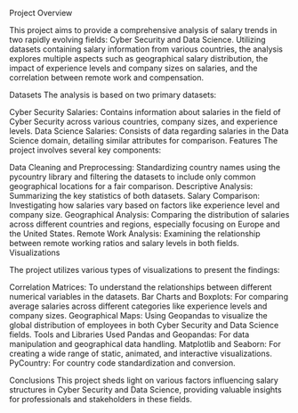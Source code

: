 Project Overview

This project aims to provide a comprehensive analysis of salary trends in two rapidly evolving fields: Cyber Security and Data Science. Utilizing datasets containing salary information from various countries, the analysis explores multiple aspects such as geographical salary distribution, the impact of experience levels and company sizes on salaries, and the correlation between remote work and compensation.

Datasets
The analysis is based on two primary datasets:

Cyber Security Salaries: Contains information about salaries in the field of Cyber Security across various countries, company sizes, and experience levels.
Data Science Salaries: Consists of data regarding salaries in the Data Science domain, detailing similar attributes for comparison.
Features
The project involves several key components:

Data Cleaning and Preprocessing: Standardizing country names using the pycountry library and filtering the datasets to include only common geographical locations for a fair comparison.
Descriptive Analysis: Summarizing the key statistics of both datasets.
Salary Comparison: Investigating how salaries vary based on factors like experience level and company size.
Geographical Analysis: Comparing the distribution of salaries across different countries and regions, especially focusing on Europe and the United States.
Remote Work Analysis: Examining the relationship between remote working ratios and salary levels in both fields.
Visualizations

The project utilizes various types of visualizations to present the findings:

Correlation Matrices: To understand the relationships between different numerical variables in the datasets.
Bar Charts and Boxplots: For comparing average salaries across different categories like experience levels and company sizes.
Geographical Maps: Using Geopandas to visualize the global distribution of employees in both Cyber Security and Data Science fields.
Tools and Libraries Used
Pandas and Geopandas: For data manipulation and geographical data handling.
Matplotlib and Seaborn: For creating a wide range of static, animated, and interactive visualizations.
PyCountry: For country code standardization and conversion.

Conclusions
This project sheds light on various factors influencing salary structures in Cyber Security and Data Science, providing valuable insights for professionals and stakeholders in these fields.
